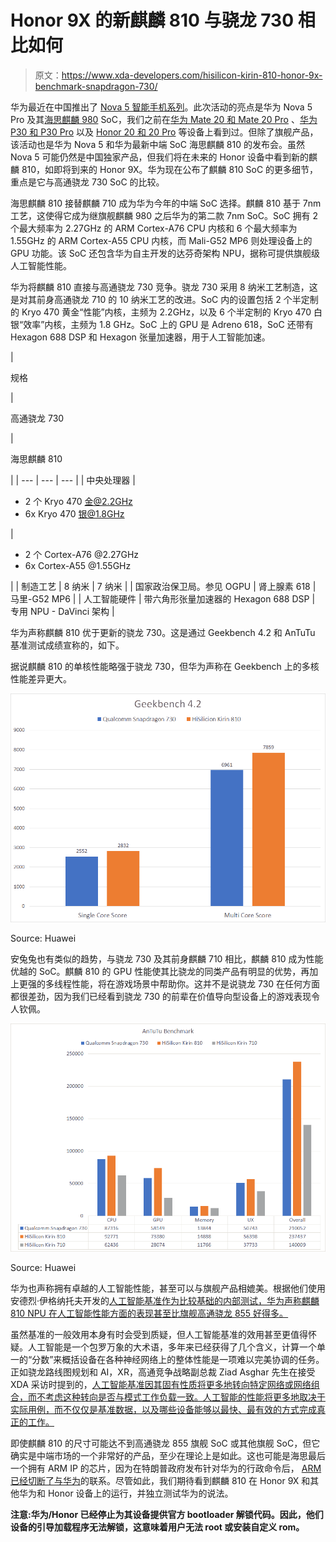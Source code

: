 # Honor 9X 的新麒麟 810 与骁龙 730 相比如何

> 原文：<https://www.xda-developers.com/hisilicon-kirin-810-honor-9x-benchmark-snapdragon-730/>

华为最近在中国推出了 [Nova 5 智能手机系列](https://www.xda-developers.com/huawei-nova-5-pro-5i-mediapad-m6-launched/)。此次活动的亮点是华为 Nova 5 Pro 及其[海思麒麟 980](https://www.xda-developers.com/hisilicon-kirin-980-honor-magic-2-huawei-mate-20-pro/) SoC，我们之前在[华为 Mate 20 和 Mate 20 Pro](https://www.xda-developers.com/huawei-mate-20-huawei-mate-20-pro-specs-pricing-availability/) 、[华为 P30 和 P30 Pro](https://www.xda-developers.com/huawei-p30-pro-p30-official/) 以及 [Honor 20 和 20 Pro](https://www.xda-developers.com/honor-20-pro-specifications-features-pricing-availability/) 等设备上看到过。但除了旗舰产品，该活动也是华为 Nova 5 和华为最新中端 SoC 海思麒麟 810 的发布会。虽然 Nova 5 可能仍然是中国独家产品，但我们将在未来的 Honor 设备中看到新的麒麟 810，如即将到来的 Honor 9X。华为现在公布了麒麟 810 SoC 的更多细节，重点是它与高通骁龙 730 SoC 的比较。

海思麒麟 810 接替麒麟 710 成为华为今年的中端 SoC 选择。麒麟 810 基于 7nm 工艺，这使得它成为继旗舰麒麟 980 之后华为的第二款 7nm SoC。SoC 拥有 2 个最大频率为 2.27GHz 的 ARM Cortex-A76 CPU 内核和 6 个最大频率为 1.55GHz 的 ARM Cortex-A55 CPU 内核，而 Mali-G52 MP6 则处理设备上的 GPU 功能。该 SoC 还包含华为自主开发的达芬奇架构 NPU，据称可提供旗舰级人工智能性能。

华为将麒麟 810 直接与高通骁龙 730 竞争。骁龙 730 采用 8 纳米工艺制造，这是对其前身高通骁龙 710 的 10 纳米工艺的改进。SoC 内的设置包括 2 个半定制的 Kryo 470 黄金“性能”内核，主频为 2.2GHz，以及 6 个半定制的 Kryo 470 白银“效率”内核，主频为 1.8 GHz。SoC 上的 GPU 是 Adreno 618，SoC 还带有 Hexagon 688 DSP 和 Hexagon 张量加速器，用于人工智能加速。

| 

规格

 | 

高通骁龙 730

 | 

海思麒麟 810

 |
| --- | --- | --- |
| 中央处理器 | 

*   2 个 Kryo 470 金@2.2GHz
*   6x Kryo 470 银@1.8GHz

 | 

*   2 个 Cortex-A76 @2.27GHz
*   6x Cortex-A55 @1.55GHz

 |
| 制造工艺 | 8 纳米 | 7 纳米 |
| 国家政治保卫局。参见 OGPU | 肾上腺素 618 | 马里-G52 MP6 |
| 人工智能硬件 | 带六角形张量加速器的 Hexagon 688 DSP | 专用 NPU - DaVinci 架构 |

华为声称麒麟 810 优于更新的骁龙 730。这是通过 Geekbench 4.2 和 AnTuTu 基准测试成绩宣称的，如下。

据说麒麟 810 的单核性能略强于骁龙 730，但华为声称在 Geekbench 上的多核性能差异更大。

 <picture>![Qualcomm Snapdragon 730 vs HiSilicon Kirin 810](img/0ba6da4187556cc0db1c193a67723e4e.png)</picture> 

Source: Huawei

安兔兔也有类似的趋势，与骁龙 730 及其前身麒麟 710 相比，麒麟 810 成为性能优越的 SoC。麒麟 810 的 GPU 性能使其比骁龙的同类产品有明显的优势，再加上更强的多线程性能，将在游戏场景中帮助你。这并不是说骁龙 730 在任何方面都很差劲，因为我们已经看到骁龙 730 的前辈在价值导向型设备上的游戏表现令人钦佩。

 <picture>![Qualcomm Snapdragon 730 vs HiSilicon Kirin 810](img/61ee992edb00ff95addb9527e9260e06.png)</picture> 

Source: Huawei

华为也声称拥有卓越的人工智能性能，甚至可以与旗舰产品相媲美。根据他们使用安德烈·伊格纳托夫开发的[人工智能基准作为比较基础的内部测试，华为声称麒麟 810 NPU 在人工智能性能方面的表现甚至比旗舰高通骁龙 855 好得多。](http://ai-benchmark.com/)

虽然基准的一般效用本身有时会受到质疑，但人工智能基准的效用甚至更值得怀疑。人工智能是一个包罗万象的大术语，多年来已经获得了几个含义，计算一个单一的“分数”来概括设备在各种神经网络上的整体性能是一项难以完美协调的任务。正如骁龙路线图规划和 AI，XR，高通竞争战略副总裁 Ziad Asghar 先生在接受 XDA 采访时提到的，[人工智能基准因其固有性质将更多地转向特定网络或网络组合，而不考虑这种转向是否与模式工作负载一致。人工智能的性能将更多地取决于实际用例，而不仅仅是基准数据，以及哪些设备能够以最快、最有效的方式完成真正的工作。](https://www.xda-developers.com/qualcomm-gary-brotman-ziad-asghar-ai-snapdragon-855-hexagon-690-dsp/)

即使麒麟 810 的尺寸可能达不到高通骁龙 855 旗舰 SoC 或其他旗舰 SoC，但它确实是中端市场的一个非常好的产品，至少在理论上是如此。这也可能是海思最后一个拥有 ARM IP 的芯片，因为在特朗普政府发布针对华为的行政命令后， [ARM 已经切断了与华为](https://www.xda-developers.com/arm-suspend-business-huawei/)的联系。尽管如此，我们期待看到麒麟 810 在 Honor 9X 和其他华为和 Honor 设备上的运行，并独立测试华为的说法。

**注意:华为/Honor 已经停止为其设备提供官方 bootloader 解锁代码。因此，他们设备的引导加载程序无法解锁，这意味着用户无法 root 或安装自定义 rom。**